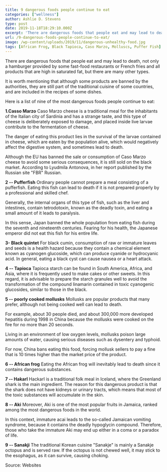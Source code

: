 ```yaml
---
title: 9 dangerous foods people continue to eat
categories: ["wellness"]
author: Ashlie D. Stevens
type: post
date: 2019-11-18T18:29:10.000Z
excerpt: 'There are dangerous foods that people eat and may lead to death, not only a hamburger provided by some fast-food restaurants or French fries and all products that are high in saturated fat, but there are many other types.'
url: /9-dangerous-foods-people-continue-to-eat/
image: /wp-content/uploads/2019/11/dangerous-unhealthy-food.jpg
tags: [African Frog, Black Tapioca, Caso Marzo, Molluscs, Puffer Fish]
---
```


There are dangerous foods that people eat and may lead to death, not only a hamburger provided by some fast-food restaurants or French fries and all products that are high in saturated fat, but there are many other types.

It is worth mentioning that although some products are banned by the authorities, they are still part of the traditional cuisine of some countries, and are included in the recipes of some dishes.

Here is a list of nine of the most dangerous foods people continue to eat:

**1.Casso Marzo**
Caso Marzo cheese is a traditional meal for the inhabitants of the Italian city of Sardinia and has a strange taste, and this type of cheese is deliberately exposed to damage, and placed inside live larvae contribute to the fermentation of cheese.

The danger of eating this product lies in the survival of the larvae contained in cheese, which are eaten by the population alive, which would negatively affect the digestive system, and sometimes lead to death.

Although the EU has banned the sale or consumption of Caso Marzo cheese to avoid some serious consequences, it is still sold on the black market. According to Lyudmila Antonova, in her report published by the Russian site "FBR" Russian.

**2 -- Pufferfish**
Ordinary people cannot prepare a meal consisting of a pufferfish. Eating this fish can lead to death if it is not prepared properly by a professional and skilled chef.

Generally, the internal organs of this type of fish, such as the liver and intestines, contain tetrodotoxin, known as the deadly toxin, and eating a small amount of it leads to paralysis.

In this sense, Japan banned the whole population from eating fish during the seventh and nineteenth centuries. Fearing for his health, the Japanese emperor did not eat this fish for his entire life.

**3- Black quintet**
For black cumin, consumption of raw or immature leaves and seeds is a health hazard because they contain a chemical element known as cyanogen glucoside, which can produce cyanide or hydrocyanic acid. In general, eating a black cyst can cause nausea or a heart attack.

**4 -- Tapioca**
Tapioca starch can be found in South America, Africa, and Asia, where it is frequently used to make cakes or other sweets. In this regard, it is advisable to prepare the starch granules well to avoid the transformation of the compound linamarin contained in toxic cyanogenic glucosides, similar to those in the black.

**5 -- poorly cooked mollusks**
Mollusks are popular products that many prefer, although not being cooked well can lead to death.

For example, about 30 people died, and about 300,000 more developed hepatitis during 1998 in China because the mollusks were cooked on the fire for no more than 20 seconds.

Living in an environment of low oxygen levels, mollusks poison large amounts of water, causing serious diseases such as dysentery and typhoid.

For now, China bans eating this food, forcing mollusk sellers to pay a fine that is 10 times higher than the market price of the product.

**6 -- African frog**
Eating the African frog will inevitably lead to death since it contains dangerous substances.

**7 -- Hakarl**
Hackarl is a traditional folk meal in Iceland, where the Greenland shark is the main ingredient. The reason for this dangerous product is that the shark does not have kidneys or urinary tracts, which means that most of the toxic substances will accumulate in the skin.

**8 -- Aki**
Moreover, Aki is one of the most popular fruits in Jamaica, ranked among the most dangerous foods in the world.

In this context, immature acai leads to the so-called Jamaican vomiting syndrome, because it contains the deadly hypoglycin compound. Therefore, those who take the immature Aki may end up either in a coma or a paradox of life.

**9 -- Sanakji**
The traditional Korean cuisine "Sanakje" is mainly a Sanakje octopus and is served raw. If the octopus is not chewed well, it may stick to the esophagus, as it can survive, causing choking.

Source: Websites
